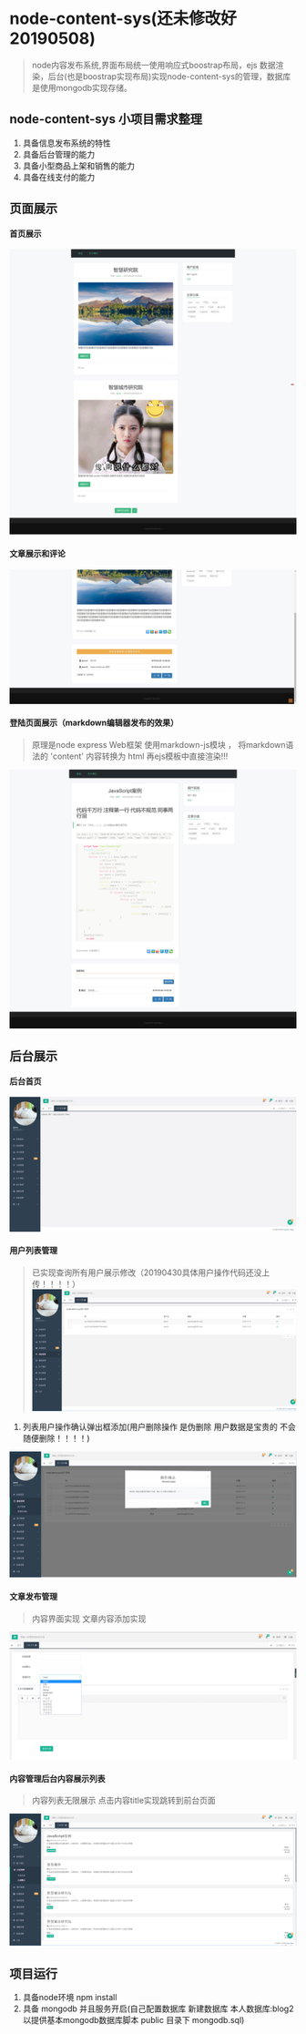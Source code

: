 # node-content-sys(还未修改好20190508)
>node内容发布系统,界面布局统一使用响应式boostrap布局，ejs 数据渲染，后台(也是boostrap实现布局)实现node-content-sys的管理，数据库是使用mongodb实现存储。
## node-content-sys 小项目需求整理
1. 具备信息发布系统的特性
2. 具备后台管理的能力
3. 具备小型商品上架和销售的能力
4. 具备在线支付的能力
## 页面展示

#### 首页展示
 ![node博客首页](/public/img/a.png)
#### 文章展示和评论

 ![node文章展示页](/public/img/d.jpg)
#### 登陆页面展示（markdown编辑器发布的效果）

> 原理是node express Web框架 使用markdown-js模块 ， 将markdown语法的 'content' 内容转换为 html 再ejs模板中直接渲染!!!

 ![node文章展示页](/public/img/AS.png)
## 后台展示

#### 后台首页
 ![node后台展示页面](/public/img/c.jpg)
#### 用户列表管理
> 已实现查询所有用户展示修改（20190430具体用户操作代码还没上传！！！！）
![用户列表](/public/img/f.png)

1. 列表用户操作确认弹出框添加(用户删除操作 是伪删除 用户数据是宝贵的 不会随便删除！！！！)

![用户操作](/public/img/aa.png)
#### 文章发布管理 
> 内容界面实现 文章内容添加实现

![用户列表](/public/img/SS.png)

#### 内容管理后台内容展示列表 

> 内容列表无限展示 点击内容title实现跳转到前台页面

![内容列表展示](/public/img/QQ.jpg)


## 项目运行
1. 具备node环境 npm install
2. 具备 mongodb 并且服务开启(自己配置数据库 新建数据库 本人数据库:blog2 以提供基本mongodb数据库脚本 public 目录下 mongodb.sql)

   



